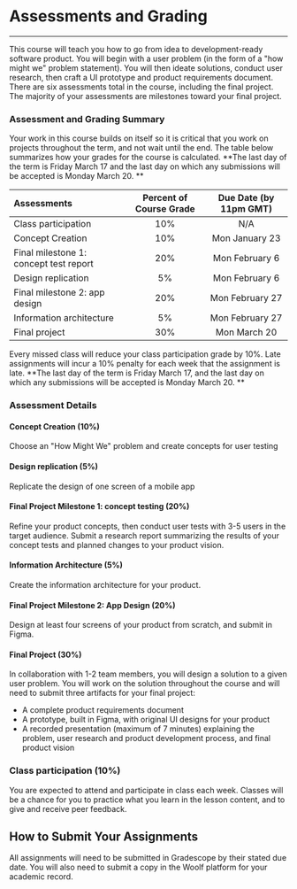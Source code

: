 # Assessments and Grading
---

This course will teach you how to go from idea to development-ready software product. You will begin with a user problem (in the form of a "how might we" problem statement). You will then ideate solutions, conduct user research, then craft a UI prototype and product requirements document. There are six assessments total in the course, including the final project. The majority of your assessments are milestones toward your final project.

### Assessment and Grading Summary

Your work in this course builds on itself so it is critical that you work on projects throughout the term, and not wait until the end. The table below summarizes how your grades for the course is calculated. **The last day of the term is Friday March 17 and the last day on which any submissions will be accepted is Monday March 20. **

| Assessments                                 | Percent of Course Grade       | Due Date (by 11pm GMT)    
| :---                                        |    :----:         |  :----:                   
| Class participation                         | 10%               | N/A                     
| Concept Creation                             | 10%               | Mon January 23           
| Final milestone 1: concept test report      | 20%               | Mon February 6           
| Design replication                          | 5%                | Mon February 6            
| Final milestone 2: app design               | 20%               | Mon February 27          
| Information architecture                    | 5%                | Mon February 27           
| Final project                               | 30%               | Mon March 20             

Every missed class will reduce your class participation grade by 10%. Late assignments will incur a 10% penalty for each week that the assignment is late.  **The last day of the term is Friday March 17, and the last day on which any submissions will be accepted is Monday March 20. **

### Assessment Details

#### Concept Creation (10%)
Choose an "How Might We" problem and create concepts for user testing<br> 

#### Design replication (5%)
Replicate the design of one screen of a mobile app<br>

#### Final Project Milestone 1: concept testing (20%)
Refine your product concepts, then conduct user tests with 3-5 users in the target audience. Submit a research report summarizing the results of your concept tests and planned changes to your product vision.<br>

#### Information Architecture (5%)
Create the information architecture for your product. <br>

#### Final Project Milestone 2: App Design (20%)
Design at least four screens of your product from scratch, and submit in Figma. <br>

#### Final Project (30%) 

In collaboration with 1-2 team members, you will design a solution to a given user problem.  You will work on the solution throughout the course and will need to submit three artifacts for your final project:

- A complete product requirements document 
- A prototype, built in Figma, with original UI designs for your product 
- A recorded presentation (maximum of 7 minutes) explaining the problem, user research and product development process, and final product vision 


### Class participation (10%)
You are expected to attend and participate in class each week. Classes will be a chance for you to practice what you learn in the lesson content, and to give and receive peer feedback. 

## How to Submit Your Assignments

All assignments will need to be submitted in Gradescope by their stated due date. You will also need to submit a copy in the Woolf platform for your academic record.

